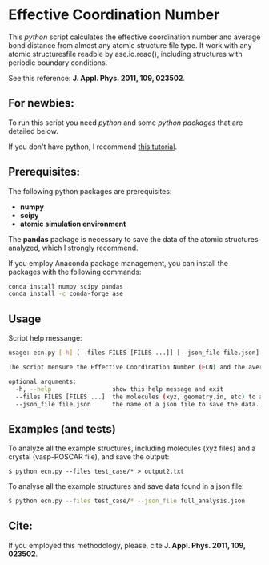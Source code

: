# Effective Coordination Number

This *python* script calculates the effective coordination number and average bond distance from almost any atomic structure file type. It work with any atomic structuresfile readble by ase.io.read(), including structures with periodic boundary conditions.

See this reference: **J. Appl. Phys. 2011, 109, 023502**.

## For newbies:

To run this script you need *python* and some *python packages* that are detailed below. 

If you don't have python, I recommend [this tutorial](https://varhowto.com/install-miniconda-ubuntu-20-04/).

## Prerequisites:

The following python packages are prerequisites:
- **numpy**
- **scipy**
- **atomic simulation environment**

The **pandas** package is necessary to save the data of the atomic structures analyzed, which I strongly recommend.

If you employ Anaconda package management, you can install the packages with the following commands:

```bash
conda install numpy scipy pandas
conda install -c conda-forge ase
```

## Usage

Script help messange:

```bash
usage: ecn.py [-h] [--files FILES [FILES ...]] [--json_file file.json]

The script mensure the Effective Coordination Number (ECN) and the average bound distance (dav), for one or more atomic structures. It work with any atomic structuresfile readble by ase.io.read(), including structures with periodic boundary conditions.

optional arguments:
  -h, --help                 show this help message and exit
  --files FILES [FILES ...]  the molecules (xyz, geometry.in, etc) to analyze.
  --json_file file.json      the name of a json file to save the data.
```


## Examples (and tests)

To analyze all the example structures, including molecules (xyz files) and a crystal (vasp-POSCAR file), and save the output:

```
$ python ecn.py --files test_case/* > output2.txt
```

To analyse all the example structures and save data found in a json file:

```bash
$ python ecn.py --files test_case/* --json_file full_analysis.json 
```

## Cite:

If you employed this methodology, please, cite **J. Appl. Phys. 2011, 109, 023502**.
